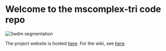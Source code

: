 
# Welcome to the mscomplex-tri code repo

![3wdm segmentation](https://github.com/nithins/mscomplex-tri/raw/master/logo.png)

The project website is hosted [here](http://vgl.csa.iisc.ernet.in/mscomplex/).
For the wiki, see [here](https://github.com/nithins/mscomplex-tri/wiki).

